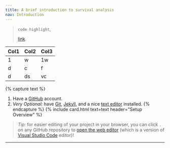 ```yaml
---
title: A brief introduction to survival analysis
nav: Introduction
---
```


> `code highlight`,
> 
> [link](https://github.com/join).


| Col1 | Col2 | Col3 |
|------|------|------|
| 1    | w    | 1w   |
| d    | c    | f    |
| d    | ds   | vc   |


{% capture text %}
1. Have a [GitHub](https://github.com) account.
2. *Very Optional:* have [Git](https://git-scm.com/), [Jekyll](https://jekyllrb.com/), and a nice [text editor](https://code.visualstudio.com/) installed.
{% endcapture %}
{% include card.html text=text header="Setup Overview" %}

> *Tip:* for easier editing of your project in your browser, you can click `.` on any GitHub repository to [open the web editor](https://docs.github.com/en/codespaces/the-githubdev-web-based-editor) (which is a version of [Visual Studio Code](https://code.visualstudio.com/) editor)!
>

-------------
